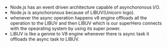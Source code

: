 - Node.js has an event driven architecture capable of asynchoronous I/O.
- Node.js is asynchoronous because of LIBUV(Unicorn logo).
- whenever the async operation happens v8 engine offloads all the operation to the LIBUV and then LIBUV which is our superHero connects with the opearating system by using its super power.
- LiBUV is like a gennie to V8 engine whenever there is async task it offloads the async task to LIBUV.

